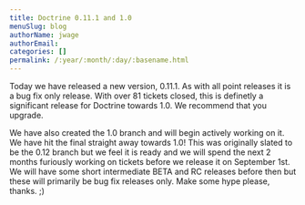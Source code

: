 ```yaml
---
title: Doctrine 0.11.1 and 1.0
menuSlug: blog
authorName: jwage 
authorEmail: 
categories: []
permalink: /:year/:month/:day/:basename.html
---
```

<p>

Today we have released a new version, 0.11.1. As with all point releases
it is a bug fix only release. With over 81 tickets closed, this is
definetly a significant release for Doctrine towards 1.0. We recommend
that you upgrade.

</p><p>

We have also created the 1.0 branch and will begin actively working on
it. We have hit the final straight away towards 1.0! This was originally
slated to be the 0.12 branch but we feel it is ready and we will spend
the next 2 months furiously working on tickets before we release it on
September 1st. We will have some short intermediate BETA and RC releases
before then but these will primarily be bug fix releases only. Make some
hype please, thanks. ;)

</p>


